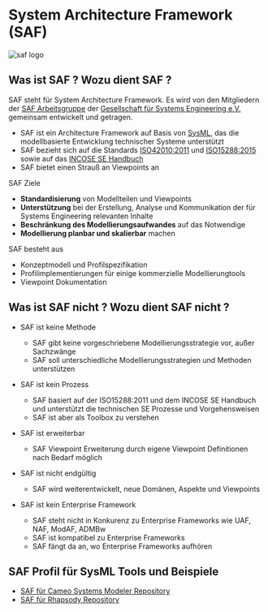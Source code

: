# System Architecture Framework (SAF)
![saf logo](https://www.gfse.de/images/stories/GfSE_SAF_Logo.jpg)
## Was ist SAF ? Wozu dient SAF ?
SAF steht für System Architecture Framework. Es wird von den Mitgliedern der [SAF Arbeitsgruppe](https://www.gfse.de/arbeitsgruppen.html) der [Gesellschaft für Systems Engineering e.V. ](https://www.gfse.de) gemeinsam entwickelt und getragen.

* SAF ist ein Architecture Framework auf Basis von [SysML](https://www.omgsysml.org/), das die modellbasierte Entwicklung technischer Systeme unterstützt
* SAF bezieht sich auf die Standards [ISO42010:2011](https://www.iso.org/standard/50508.html) und [ISO15288:2015](https://www.iso.org/standard/63711.html) sowie auf das [INCOSE SE Handbuch](https://www.incose.org/products-and-publications/se-handbook)
* SAF bietet einen Strauß an Viewpoints an

SAF Ziele
* **Standardisierung** von Modellteilen und Viewpoints
* **Unterstützung** bei der Erstellung, Analyse und Kommunikation der für Systems Engineering relevanten Inhalte
* **Beschränkung des Modellierungsaufwandes** auf das Notwendige
* **Modellierung planbar und skalierbar** machen

SAF besteht aus 
* Konzeptmodell und Profilspezifikation
* Profilimplementierungen für einige kommerzielle Modellierungtools
* Viewpoint Dokumentation

## Was ist SAF nicht ? Wozu dient SAF nicht ?
* SAF ist keine Methode
  * SAF gibt keine vorgeschriebene Modellierungsstrategie vor, außer Sachzwänge
  * SAF soll unterschiedliche Modellierungsstrategien und Methoden unterstützen
  
* SAF ist kein Prozess 
  * SAF basiert auf der ISO15288:2011 und dem INCOSE SE Handbuch und unterstützt die technischen SE Prozesse und Vorgehensweisen
  * SAF ist aber als Toolbox zu verstehen
  
* SAF ist erweiterbar
  * SAF Viewpoint Erweiterung durch eigene Viewpoint Definitionen nach Bedarf möglich
  
* SAF ist nicht endgültig
  * SAF wird weiterentwickelt, neue Domänen, Aspekte und Viewpoints
  
* SAF ist kein Enterprise Framework
  * SAF steht nicht in Konkurenz zu Enterprise Frameworks wie UAF, NAF, ModAF, ADMBw
  * SAF ist kompatibel zu Enterprise Frameworks
  * SAF fängt da an, wo Enterprise Frameworks aufhören

## SAF Profil für SysML Tools und Beispiele
 * [SAF für Cameo Systems Modeler Repository](https://github.com/GfSE/SAF-Cameo-Profile)
 * [SAF für Rhapsody Repository](https://github.com/GfSE/SAF-Rhapsody-Profile)